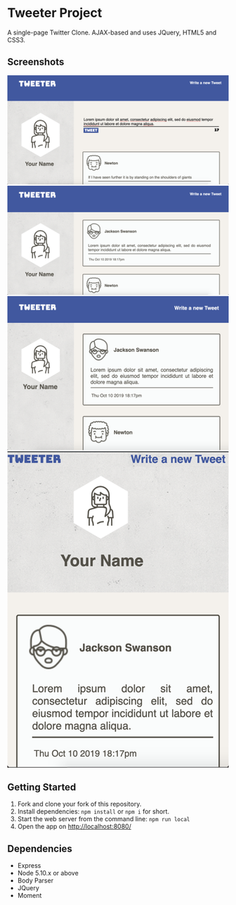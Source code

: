 # Tweeter Project

A single-page Twitter Clone. AJAX-based and uses JQuery, HTML5 and CSS3.

## Screenshots

!["Tweet compose box"](https://github.com/olicarignan/tweeter/blob/master/docs/tweet_form.png?raw=true)
!["Home page of the website"](https://github.com/olicarignan/tweeter/blob/master/docs/home_page.png?raw=true)
!["Tablet view"](https://github.com/olicarignan/tweeter/blob/master/docs/tablet_view.png)
!["Phone view"](https://github.com/olicarignan/tweeter/blob/master/docs/phone_view.png?raw=true)

## Getting Started

1. Fork and clone your fork of this repository.
2. Install dependencies: `npm install` or `npm i` for short.
3. Start the web server from the command line: `npm run local`
4. Open the app on <http://localhost:8080/>

## Dependencies

- Express
- Node 5.10.x or above
- Body Parser
- JQuery
- Moment
